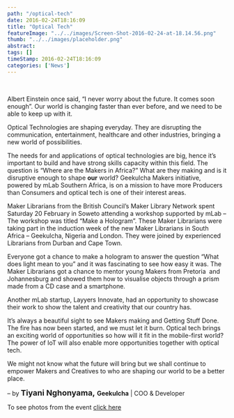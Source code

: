 ```yaml
---
path: "/optical-tech" 
date: 2016-02-24T18:16:09 
title: "Optical Tech" 
featureImage: "../../images/Screen-Shot-2016-02-24-at-18.14.56.png"
thumb: "../../images/placeholder.png" 
abstract:  
tags: [] 
timeStamp: 2016-02-24T18:16:09 
categories: ['News'] 
---
```


<p>&nbsp;</p>
<p>Albert Einstein once said, &#8220;I never worry about the future. It comes soon enough&#8221;. Our world is changing faster than ever before, and we need to be able to keep up with it.</p>
<p>Optical Technologies are shaping everyday. They are disrupting the communication, entertainment, healthcare and other industries, bringing a new world of possibilities.</p>
<p>The needs for and applications of optical technologies are big, hence it&#8217;s important to build and have strong skills capacity within this field. The question is &#8220;Where are the Makers in Africa?&#8221; What are they making and is it disruptive enough to shape <strong>our</strong> world? Geekulcha Makers initiative, powered by mLab Southern Africa, is on a mission to have more Producers than Consumers and optical tech is one of their interest areas.</p>
<p>Maker Librarians from the British Council&#8217;s Maker Library Network spent Saturday 20 February in Soweto attending a workshop supported by mLab &#8211; The workshop was titled &#8220;Make a Hologram&#8221;. These Maker Librarians were taking part in the induction week of the new Maker Librarians in South Africa &#8211; Geekulcha, Nigeria and London. They were joined by experienced Librarians from Durban and Cape Town.</p>
<p>Everyone got a chance to make a hologram to answer the question &#8220;What does light mean to you&#8221; and it was fascinating to see how easy it was. The Maker Librarians got a chance to mentor young Makers from Pretoria  and Johannesburg and showed them how to visualise objects through a prism made from a CD case and a smartphone.</p>
<p>Another mLab startup, Layyers Innovate, had an opportunity to showcase their work to show the talent and creativity that our country has.</p>
<p>It&#8217;s always a beautiful sight to see Makers making and Getting Stuff Done. The fire has now been started, and we must let it burn. Optical tech brings an exciting world of opportunities so how will it fit in the mobile-first world? The power of IoT will also enable more opportunities together with optical tech.</p>
<p>We might not know what the future will bring but we shall continue to empower Makers and Creatives to who are shaping our world to be a better place.</p>
<p>&#8211; by <b><span style="font-size: large;">Tiyani Nghonyama, </span></b><b>Geekulcha</b> | COO &amp; Developer</p>
<p>To see photos from the event <a href="https://www.flickr.com/photos/geekulcha/albums/72157664730718042">click here</a></p>
